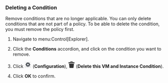 ### Deleting a Condition

Remove conditions that are no longer applicable. You can only delete
conditions that are not part of a policy. To be able to delete the
condition, you must remove the policy first.

1.  Navigate to menu:Control\[Explorer\].

2.  Click the **Conditions** accordion, and click on the condition you
    want to remove.

3.  Click ![image](/images/1847.png) (**Configuration**),
    ![image](/images/1861.png) (**Delete this VM and Instance
    Condition**).

4.  Click **OK** to confirm.
